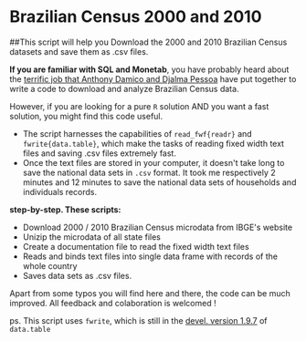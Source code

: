 # Brazilian Census 2000 and 2010
##This script will help you Download the 2000 and 2010 Brazilian Census datasets and save them as .csv files. 

**If you are familiar with SQL and Monetab**, you have probably heard about the [terrific job that Anthony Damico and Djalma Pessoa](http://www.asdfree.com/2014/05/analyze-censo-demografico-no-brasil.html) have put together to write a code to download and analyze  Brazilian Census data.


However, if you are looking for a pure `R` solution AND you want a fast solution, you might find this code useful.

- The script harnesses the capabilities of `read_fwf{readr}` and `fwrite{data.table}`, which make the tasks of reading fixed width text files and saving .csv files extremely fast. 
- Once the text files are stored in your computer, it doesn't take long to save the national data sets in `.csv` format. It took me respectively 2 minutes and 12 minutes to save the national data sets of households and individuals records.


**step-by-step. These scripts:**
- Download 2000 / 2010 Brazilian Census microdata from IBGE's website
- Unizip the microdata of all state files
- Create a documentation file to read the fixed width text files
- Reads and binds text files into single data frame with records of the whole country
- Saves data sets as .csv files.

Apart from some typos you will find here and there, the code can be much improved. All feedback and colaboration is welcomed !


ps. This script uses `fwrite`, which is still in the [devel. version 1.9.7](https://github.com/Rdatatable/data.table/wiki) of `data.table` 
